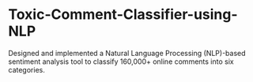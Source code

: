 # Toxic-Comment-Classifier-using-NLP
Designed and implemented a Natural Language Processing (NLP)-based sentiment analysis tool to classify 160,000+ online comments into six categories.
